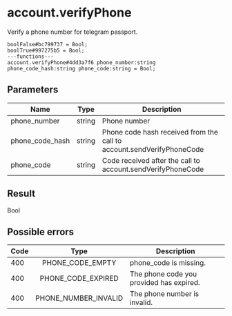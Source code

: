 # account.verifyPhone
Verify a phone number for telegram passport.

```
boolFalse#bc799737 = Bool;
boolTrue#997275b5 = Bool;
---functions---
account.verifyPhone#4dd3a7f6 phone_number:string phone_code_hash:string phone_code:string = Bool;
```

## Parameters
| Name | Type | Description |
| ---- | :----: | ----------- |
| phone_number | string | Phone number |
| phone_code_hash | string | Phone code hash received from the call to account.sendVerifyPhoneCode |
| phone_code | string | Code received after the call to account.sendVerifyPhoneCode |


## Result
Bool

## Possible errors
| Code | Type | Description |
| ---- | :----: | ----------- |
| 400 | PHONE_CODE_EMPTY | phone_code is missing. |
| 400 | PHONE_CODE_EXPIRED | The phone code you provided has expired. |
| 400 | PHONE_NUMBER_INVALID | The phone number is invalid. |

